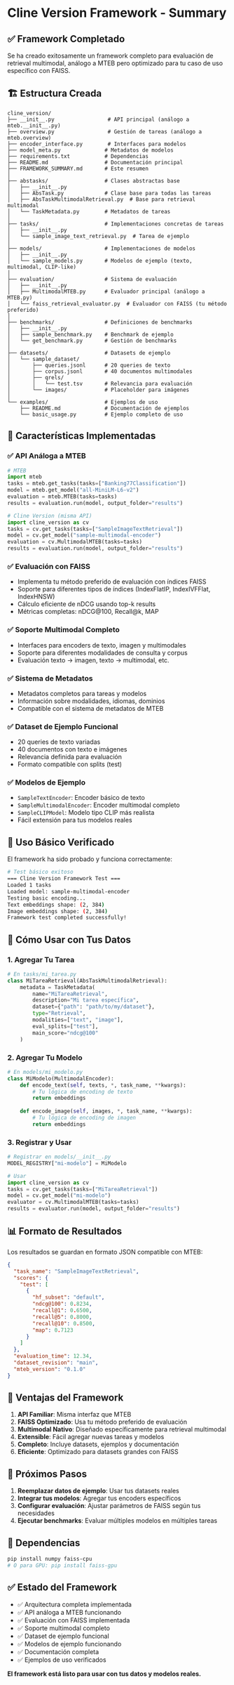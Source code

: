 # Cline Version Framework - Summary

## ✅ Framework Completado

Se ha creado exitosamente un framework completo para evaluación de retrieval multimodal, análogo a MTEB pero optimizado para tu caso de uso específico con FAISS.

## 🏗️ Estructura Creada

```
cline_version/
├── __init__.py                 # API principal (análogo a mteb.__init__.py)
├── overview.py                 # Gestión de tareas (análogo a mteb.overview)
├── encoder_interface.py        # Interfaces para modelos
├── model_meta.py              # Metadatos de modelos
├── requirements.txt           # Dependencias
├── README.md                  # Documentación principal
├── FRAMEWORK_SUMMARY.md       # Este resumen
│
├── abstasks/                  # Clases abstractas base
│   ├── __init__.py
│   ├── AbsTask.py             # Clase base para todas las tareas
│   ├── AbsTaskMultimodalRetrieval.py  # Base para retrieval multimodal
│   └── TaskMetadata.py        # Metadatos de tareas
│
├── tasks/                     # Implementaciones concretas de tareas
│   ├── __init__.py
│   └── sample_image_text_retrieval.py  # Tarea de ejemplo
│
├── models/                    # Implementaciones de modelos
│   ├── __init__.py
│   └── sample_models.py       # Modelos de ejemplo (texto, multimodal, CLIP-like)
│
├── evaluation/                # Sistema de evaluación
│   ├── __init__.py
│   ├── MultimodalMTEB.py      # Evaluador principal (análogo a MTEB.py)
│   └── faiss_retrieval_evaluator.py  # Evaluador con FAISS (tu método preferido)
│
├── benchmarks/                # Definiciones de benchmarks
│   ├── __init__.py
│   ├── sample_benchmark.py    # Benchmark de ejemplo
│   └── get_benchmark.py       # Gestión de benchmarks
│
├── datasets/                  # Datasets de ejemplo
│   └── sample_dataset/
│       ├── queries.jsonl      # 20 queries de texto
│       ├── corpus.jsonl       # 40 documentos multimodales
│       ├── qrels/
│       │   └── test.tsv       # Relevancia para evaluación
│       └── images/            # Placeholder para imágenes
│
└── examples/                  # Ejemplos de uso
    ├── README.md              # Documentación de ejemplos
    └── basic_usage.py         # Ejemplo completo de uso
```

## 🎯 Características Implementadas

### ✅ API Análoga a MTEB
```python
# MTEB
import mteb
tasks = mteb.get_tasks(tasks=["Banking77Classification"])
model = mteb.get_model("all-MiniLM-L6-v2")
evaluation = mteb.MTEB(tasks=tasks)
results = evaluation.run(model, output_folder="results")

# Cline Version (misma API)
import cline_version as cv
tasks = cv.get_tasks(tasks=["SampleImageTextRetrieval"])
model = cv.get_model("sample-multimodal-encoder")
evaluation = cv.MultimodalMTEB(tasks=tasks)
results = evaluation.run(model, output_folder="results")
```

### ✅ Evaluación con FAISS
- Implementa tu método preferido de evaluación con índices FAISS
- Soporte para diferentes tipos de índices (IndexFlatIP, IndexIVFFlat, IndexHNSW)
- Cálculo eficiente de nDCG usando top-k results
- Métricas completas: nDCG@100, Recall@k, MAP

### ✅ Soporte Multimodal Completo
- Interfaces para encoders de texto, imagen y multimodales
- Soporte para diferentes modalidades de consulta y corpus
- Evaluación texto → imagen, texto → multimodal, etc.

### ✅ Sistema de Metadatos
- Metadatos completos para tareas y modelos
- Información sobre modalidades, idiomas, dominios
- Compatible con el sistema de metadatos de MTEB

### ✅ Dataset de Ejemplo Funcional
- 20 queries de texto variadas
- 40 documentos con texto e imágenes
- Relevancia definida para evaluación
- Formato compatible con splits (test)

### ✅ Modelos de Ejemplo
- `SampleTextEncoder`: Encoder básico de texto
- `SampleMultimodalEncoder`: Encoder multimodal completo
- `SampleCLIPModel`: Modelo tipo CLIP más realista
- Fácil extensión para tus modelos reales

## 🚀 Uso Básico Verificado

El framework ha sido probado y funciona correctamente:

```bash
# Test básico exitoso
=== Cline Version Framework Test ===
Loaded 1 tasks
Loaded model: sample-multimodal-encoder
Testing basic encoding...
Text embeddings shape: (2, 384)
Image embeddings shape: (2, 384)
Framework test completed successfully!
```

## 🔧 Cómo Usar con Tus Datos

### 1. Agregar Tu Tarea
```python
# En tasks/mi_tarea.py
class MiTareaRetrieval(AbsTaskMultimodalRetrieval):
    metadata = TaskMetadata(
        name="MiTareaRetrieval",
        description="Mi tarea específica",
        dataset={"path": "path/to/my/dataset"},
        type="Retrieval",
        modalities=["text", "image"],
        eval_splits=["test"],
        main_score="ndcg@100"
    )
```

### 2. Agregar Tu Modelo
```python
# En models/mi_modelo.py
class MiModelo(MultimodalEncoder):
    def encode_text(self, texts, *, task_name, **kwargs):
        # Tu lógica de encoding de texto
        return embeddings
    
    def encode_image(self, images, *, task_name, **kwargs):
        # Tu lógica de encoding de imagen
        return embeddings
```

### 3. Registrar y Usar
```python
# Registrar en models/__init__.py
MODEL_REGISTRY["mi-modelo"] = MiModelo

# Usar
import cline_version as cv
tasks = cv.get_tasks(tasks=["MiTareaRetrieval"])
model = cv.get_model("mi-modelo")
evaluator = cv.MultimodalMTEB(tasks=tasks)
results = evaluator.run(model, output_folder="results")
```

## 📊 Formato de Resultados

Los resultados se guardan en formato JSON compatible con MTEB:

```json
{
  "task_name": "SampleImageTextRetrieval",
  "scores": {
    "test": [
      {
        "hf_subset": "default",
        "ndcg@100": 0.8234,
        "recall@1": 0.6500,
        "recall@5": 0.8000,
        "recall@10": 0.8500,
        "map": 0.7123
      }
    ]
  },
  "evaluation_time": 12.34,
  "dataset_revision": "main",
  "mteb_version": "0.1.0"
}
```

## 🎯 Ventajas del Framework

1. **API Familiar**: Misma interfaz que MTEB
2. **FAISS Optimizado**: Usa tu método preferido de evaluación
3. **Multimodal Nativo**: Diseñado específicamente para retrieval multimodal
4. **Extensible**: Fácil agregar nuevas tareas y modelos
5. **Completo**: Incluye datasets, ejemplos y documentación
6. **Eficiente**: Optimizado para datasets grandes con FAISS

## 🚀 Próximos Pasos

1. **Reemplazar datos de ejemplo**: Usar tus datasets reales
2. **Integrar tus modelos**: Agregar tus encoders específicos
3. **Configurar evaluación**: Ajustar parámetros de FAISS según tus necesidades
4. **Ejecutar benchmarks**: Evaluar múltiples modelos en múltiples tareas

## 📝 Dependencias

```bash
pip install numpy faiss-cpu
# O para GPU: pip install faiss-gpu
```

## ✅ Estado del Framework

- ✅ Arquitectura completa implementada
- ✅ API análoga a MTEB funcionando
- ✅ Evaluación con FAISS implementada
- ✅ Soporte multimodal completo
- ✅ Dataset de ejemplo funcional
- ✅ Modelos de ejemplo funcionando
- ✅ Documentación completa
- ✅ Ejemplos de uso verificados

**El framework está listo para usar con tus datos y modelos reales.**
